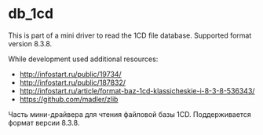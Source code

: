 # db_1cd
This is part of a mini driver to read the 1CD file database.
Supported format version 8.3.8.

While development used additional resources:
* http://infostart.ru/public/19734/
* http://infostart.ru/public/187832/
* http://infostart.ru/article/format-baz-1cd-klassicheskie-i-8-3-8-536343/
* https://github.com/madler/zlib


Часть мини-драйвера для чтения файловой базы 1СD.
Поддерживается формат версии 8.3.8.
